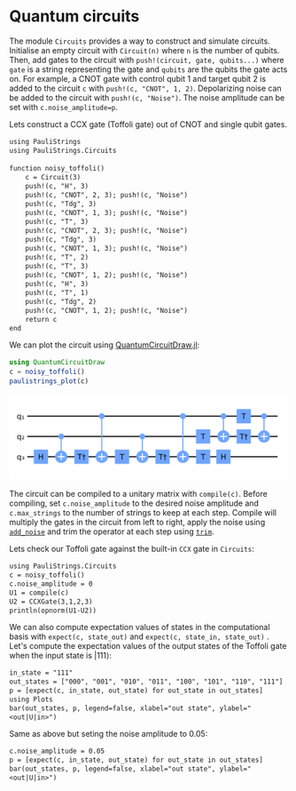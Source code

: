 # Quantum circuits

The module `Circuits` provides a way to construct and simulate circuits.
Initialise an empty circuit with `Circuit(n)` where `n` is the number of qubits.
Then, add gates to the circuit with `push!(circuit, gate, qubits...)` where `gate` is a string representing the gate and `qubits` are the qubits the gate acts on.
For example, a CNOT gate with control qubit 1 and target qubit 2 is added to the circuit `c` with `push!(c, "CNOT", 1, 2)`.
Depolarizing noise can be added to the circuit with `push!(c, "Noise")`. The noise amplitude can be set with `c.noise_amplitude=p`.


Lets construct a CCX gate (Toffoli gate) out of CNOT and single qubit gates.


```@example circuits
using PauliStrings
using PauliStrings.Circuits

function noisy_toffoli()
    c = Circuit(3)
    push!(c, "H", 3)
    push!(c, "CNOT", 2, 3); push!(c, "Noise")
    push!(c, "Tdg", 3)
    push!(c, "CNOT", 1, 3); push!(c, "Noise")
    push!(c, "T", 3)
    push!(c, "CNOT", 2, 3); push!(c, "Noise")
    push!(c, "Tdg", 3)
    push!(c, "CNOT", 1, 3); push!(c, "Noise")
    push!(c, "T", 2)
    push!(c, "T", 3)
    push!(c, "CNOT", 1, 2); push!(c, "Noise")
    push!(c, "H", 3)
    push!(c, "T", 1)
    push!(c, "Tdg", 2)
    push!(c, "CNOT", 1, 2); push!(c, "Noise")
    return c
end
```

We can plot the circuit using [QuantumCircuitDraw.jl](https://github.com/nicolasloizeau/QuantumCircuitDraw.jl):
```julia
using QuantumCircuitDraw
c = noisy_toffoli()
paulistrings_plot(c)
```

![plot](./assets/toffoli.png)


The circuit can be compiled to a unitary matrix with `compile(c)`.
Before compiling, set `c.noise_amplitude` to the desired noise amplitude and `c.max_strings` to the number of strings to keep at each step.
Compile will multiply the gates in the circuit from left to right, apply the noise using [`add_noise`](@ref) and trim the operator at each step using [`trim`](@ref).

Lets check our Toffoli gate against the built-in `CCX` gate in `Circuits`:

```@example circuits
using PauliStrings.Circuits
c = noisy_toffoli()
c.noise_amplitude = 0
U1 = compile(c)
U2 = CCXGate(3,1,2,3)
println(opnorm(U1-U2))
```

We can also compute expectation values of states in the computational basis with `expect(c, state_out)` and `expect(c, state_in, state_out)` .
Let's compute the expectation values of the output states of the Toffoli gate when the input state is $|111\rangle$:
```@example circuits
in_state = "111"
out_states = ["000", "001", "010", "011", "100", "101", "110", "111"]
p = [expect(c, in_state, out_state) for out_state in out_states]
using Plots
bar(out_states, p, legend=false, xlabel="out state", ylabel="<out|U|in>")
```

Same as above but seting the noise amplitude to 0.05:
```@example circuits
c.noise_amplitude = 0.05
p = [expect(c, in_state, out_state) for out_state in out_states]
bar(out_states, p, legend=false, xlabel="out state", ylabel="<out|U|in>")
```
